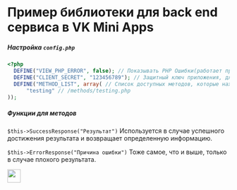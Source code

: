 # **Пример библиотеки для back end сервиса в VK Mini Apps**

##### Настройка `config.php`
```php
<?php
  DEFINE("VIEW_PHP_ERROR", false); // Показывать PHP Ошибки(работает при ошибки в методах)
  DEFINE("CLIENT_SECRET", "123456789"); // Защитный ключ приложения, для проверки подписи
  DEFINE("METHOD_LIST", array( // Список доступных методов, которые находятся в папке `methods`
      "testing" // /methods/testing.php
));
```
##### Функции для методов
`$this->SuccessResponse("Результат")` Используется в случае успешного достижения результата и возвращает определенную информацию.

`$this->ErrorResponse("Причина ошибки")` Тоже самое, что и выше, только в случае плохого результата.

<a href="https://vk.com/ghost1337gg"><img src="https://pngicon.ru/file/uploads/vk.png" height=30></img></a>
